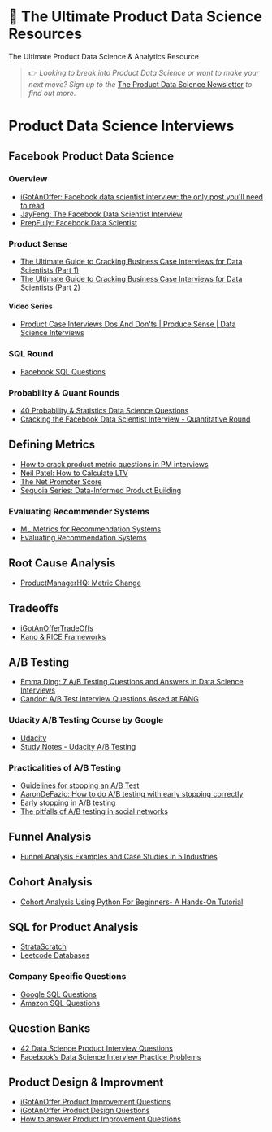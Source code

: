 # 🚀 The Ultimate Product Data Science Resources
The Ultimate Product Data Science &amp; Analytics Resource


> 👉 _Looking to break into Product Data Science or want to make your next move? Sign up to the_ [The Product Data Science Newsletter](https://buttondown.email/product-data-science) _to find out more_.


# Product Data Science Interviews 

## Facebook Product Data Science

### Overview 
* [iGotAnOffer: Facebook data scientist interview: the only post you'll need to read](https://igotanoffer.com/blogs/tech/facebook-data-scientist-interview) 
* [JayFeng: The Facebook Data Scientist Interview](https://towardsdatascience.com/the-facebook-data-scientist-interview-38556739e872)
* [PrepFully: Facebook Data Scientist](https://www.springboard.com/library/data-science/facebook-interview/)

### Product Sense
* [The Ultimate Guide to Cracking Business Case Interviews for Data Scientists (Part 1)](https://towardsdatascience.com/the-ultimate-guide-to-cracking-business-case-interviews-for-data-scientists-part-1-cb768c37edf4) 
* [The Ultimate Guide to Cracking Business Case Interviews for Data Scientists (Part 2)](https://towardsdatascience.com/the-ultimate-guide-to-cracking-business-case-interviews-for-data-scientists-part-2-7bc38fbe635f)

#### Video Series
* [Product Case Interviews Dos And Don'ts | Produce Sense | Data Science Interviews
](https://www.youtube.com/watch?v=nPJKFWMiIC8&list=PLY1Fi4XflWStFs6tLQ3Gey2Aaq_U4-Xnc&index=3)

### SQL Round 
* [Facebook SQL Questions](https://www.interviewquery.com/blog-facebook-sql-questions)

### Probability & Quant Rounds
* [40 Probability & Statistics Data Science Questions](https://www.nicksingh.com/posts/30-sql-and-database-design-questions-from-real-data-science-interviews)
* [Cracking the Facebook Data Scientist Interview - Quantitative Round](https://medium.com/@deepen.h.panchal/cracking-the-facebook-data-scientist-interview-part-2-cd3a8337c4af)

## Defining Metrics 
* [How to crack product metric questions in PM interviews](https://igotanoffer.com/blogs/product-manager/product-metric-interview-questions#metricqs)
* [Neil Patel: How to Calculate LTV](https://neilpatel.com/blog/how-to-calculate-lifetime-value/)
* [The Net Promoter Score](https://productmanagerhq.com/pms-metrics-net-promoter-score/)
* [Sequoia Series: Data-Informed Product Building](https://medium.com/sequoia-capital/data-informed-product-building-1e509a5c4112)
  
### Evaluating Recommender Systems
* [ML Metrics for Recommendation Systems](https://medium.com/qloo/popular-evaluation-metrics-in-recommender-systems-explained-324ff2fb427d)
* [Evaluating Recommendation Systems](https://medium.com/fnplus/evaluating-recommender-systems-with-python-code-ae0c370c90be) 

## Root Cause Analysis
* [ProductManagerHQ: Metric Change](https://productmanagerhq.com/product-manager-interview-analyze-a-metric-change/)

## Tradeoffs
* [iGotAnOfferTradeOffs](https://igotanoffer.com/blogs/product-manager/prioritization-and-trade-off-interview-questions)
* [Kano & RICE Frameworks](https://bootcamp.uxdesign.cc/answering-trade-off-in-pm-interviews-b3868bb1d482)

## A/B Testing 
* [Emma Ding: 7 A/B Testing Questions and Answers in Data Science Interviews](https://towardsdatascience.com/7-a-b-testing-questions-and-answers-in-data-science-interviews-eee6428a8b63) 
* [Candor: A/B Test Interview Questions Asked at FANG](https://candor.co/articles/interview-prep/interview-tips-ab-testing-and-experiment-design)


### Udacity A/B Testing Course by Google 
* [Udacity](https://www.udacity.com/course/ab-testing--ud257)
* [Study Notes - Udacity A/B Testing](https://nancyyanyu.github.io/posts/17c5bb19/) 


### Practicalities of A/B Testing

* [Guidelines for stopping an A/B Test](https://ux.stackexchange.com/questions/113212/guidelines-for-stopping-an-a-b-or-mvt-test-early-due-to-negative-metrics) 
* [AaronDeFazio: How to do A/B testing with early stopping correctly](https://www.aarondefazio.com/tangentially/?p=83) 
* [Early stopping in A/B testing](https://bytepawn.com/early-stopping-in-ab-testing.html)
* [The pitfalls of A/B testing in social networks](https://tech.okcupid.com/the-pitfalls-of-a-b-testing-in-social-networks-17d631d7b20d)


## Funnel Analysis
* [Funnel Analysis Examples and Case Studies in 5 Industries](https://amplitude.com/blog/funnel-analysis-in-five-industries)

## Cohort Analysis
* [Cohort Analysis Using Python For Beginners- A Hands-On Tutorial](https://www.analyticsvidhya.com/blog/2021/06/cohort-analysis-using-python-for-beginners-a-hands-on-tutorial/)


## SQL for Product Analysis
* [StrataScratch](https://www.stratascratch.com/)
* [Leetcode Databases](https://leetcode.com/problemset/database/)


### Company Specific Questions
* [Google SQL Questions](https://www.interviewquery.com/blog-google-sql-interview-questions)
* [Amazon SQL Questions](https://www.interviewquery.com/blog-amazon-sql-interview-questions)


## Question Banks
* [42 Data Science Product Interview Questions](https://www.stratascratch.com/blog/42-data-science-product-interview-questions/)
* [Facebook’s Data Science Interview Practice Problems](https://towardsdatascience.com/facebooks-data-science-interview-practice-problems-46c7263709bf)


## Product Design & Improvment 
* [iGotAnOffer Product Improvement Questions](https://igotanoffer.com/blogs/product-manager/product-improvement-questions)
* [iGotAnOffer Product Design Questions](https://igotanoffer.com/blogs/product-manager/product-design-questions)
* [How to answer Product Improvement Questions](https://www.mypminterview.com/p/how-to-answer-product-improvement-questions)
